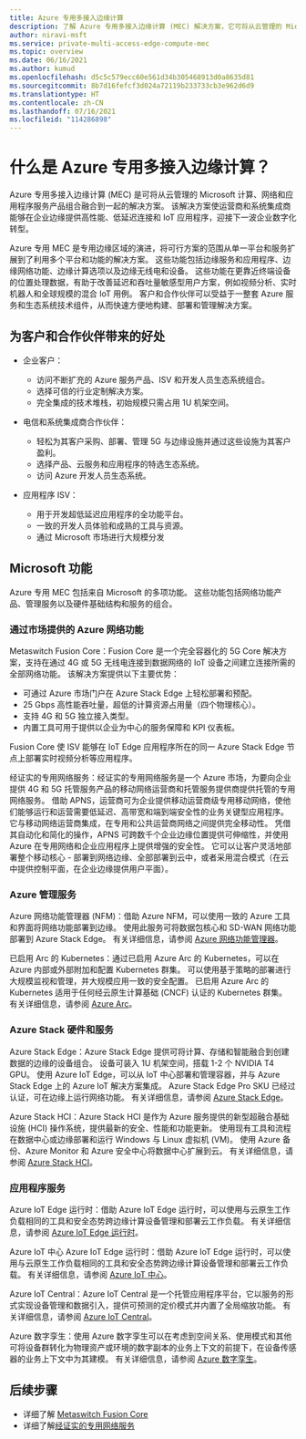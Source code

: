 ```yaml
---
title: Azure 专用多接入边缘计算
description: 了解 Azure 专用多接入边缘计算 (MEC) 解决方案，它可将从云管理的 Microsoft 计算、网络和应用程序服务产品组合融合到一起。
author: niravi-msft
ms.service: private-multi-access-edge-compute-mec
ms.topic: overview
ms.date: 06/16/2021
ms.author: kumud
ms.openlocfilehash: d5c5c579ecc60e561d34b305468913d0a8635d81
ms.sourcegitcommit: 8b7d16fefcf3d024a72119b233733cb3e962d6d9
ms.translationtype: HT
ms.contentlocale: zh-CN
ms.lasthandoff: 07/16/2021
ms.locfileid: "114286898"
---
```

# <a name="what-is-azure-private-multi-access-edge-compute"></a>什么是 Azure 专用多接入边缘计算？

Azure 专用多接入边缘计算 (MEC) 是可将从云管理的 Microsoft 计算、网络和应用程序服务产品组合融合到一起的解决方案。 该解决方案使运营商和系统集成商能够在企业边缘提供高性能、低延迟连接和 IoT 应用程序，迎接下一波企业数字化转型。 

Azure 专用 MEC 是专用边缘区域的演进，将可行方案的范围从单一平台和服务扩展到了利用多个平台和功能的解决方案。 这些功能包括边缘服务和应用程序、边缘网络功能、边缘计算选项以及边缘无线电和设备。 这些功能在更靠近终端设备的位置处理数据，有助于改善延迟和吞吐量敏感型用户方案，例如视频分析、实时机器人和全球规模的混合 IoT 用例。 客户和合作伙伴可以受益于一整套 Azure 服务和生态系统技术组件，从而快速方便地构建、部署和管理解决方案。 

## <a name="benefits-to-customers-and-partners"></a>为客户和合作伙伴带来的好处
- 企业客户：
    - 访问不断扩充的 Azure 服务产品、ISV 和开发人员生态系统组合。
    - 选择可信的行业定制解决方案。
    - 完全集成的技术堆栈，初始规模只需占用 1U 机架空间。

- 电信和系统集成商合作伙伴：
    - 轻松为其客户采购、部署、管理 5G 与边缘设施并通过这些设施为其客户盈利。
    - 选择产品、云服务和应用程序的特选生态系统。
    - 访问 Azure 开发人员生态系统。

- 应用程序 ISV：
    - 用于开发超低延迟应用程序的全功能平台。 
    - 一致的开发人员体验和成熟的工具与资源。
    - 通过 Microsoft 市场进行大规模分发

## <a name="microsoft-capabilities"></a>Microsoft 功能
Azure 专用 MEC 包括来自 Microsoft 的多项功能。 这些功能包括网络功能产品、管理服务以及硬件基础结构和服务的组合。 

### <a name="azure-network-functions-offered-via-marketplace"></a>通过市场提供的 Azure 网络功能

Metaswitch Fusion Core：Fusion Core 是一个完全容器化的 5G Core 解决方案，支持在通过 4G 或 5G 无线电连接到数据网络的 IoT 设备之间建立连接所需的全部网络功能。 该解决方案提供以下主要优势：
 - 可通过 Azure 市场门户在 Azure Stack Edge 上轻松部署和预配。
 - 25 Gbps 高性能吞吐量，超低的计算资源占用量（四个物理核心）。
 - 支持 4G 和 5G 独立接入类型。
 - 内置工具可用于提供以企业为中心的服务保障和 KPI 仪表板。 
 
Fusion Core 使 ISV 能够在 IoT Edge 应用程序所在的同一 Azure Stack Edge 节点上部署实时视频分析等应用程序。 

经证实的专用网络服务：经证实的专用网络服务是一个 Azure 市场，为要向企业提供 4G 和 5G 托管服务产品的移动网络运营商和托管服务提供商提供托管的专用网络服务。 借助 APNS，运营商可为企业提供移动运营商级专用移动网络，使他们能够运行和运营需要低延迟、高带宽和端到端安全性的业务关键型应用程序。 它与移动网络运营商集成，在专用和公共运营商网络之间提供完全移动性。 凭借其自动化和简化的操作，APNS 可跨数千个企业边缘位置提供可伸缩性，并使用 Azure 在专用网络和企业应用程序上提供增强的安全性。 它可以让客户灵活地部署整个移动核心 - 部署到网络边缘、全部部署到云中，或者采用混合模式（在云中提供控制平面，在企业边缘提供用户平面）。 

### <a name="azure-management-services"></a>Azure 管理服务

Azure 网络功能管理器 (NFM)：借助 Azure NFM，可以使用一致的 Azure 工具和界面将网络功能部署到边缘。 使用此服务可将数据包核心和 SD-WAN 网络功能部署到 Azure Stack Edge。 有关详细信息，请参阅 [Azure 网络功能管理器](../network-function-manager/overview.md)。

已启用 Arc 的 Kubernetes：通过已启用 Azure Arc 的 Kubernetes，可以在 Azure 内部或外部附加和配置 Kubernetes 群集。 可以使用基于策略的部署进行大规模监视和管理，并大规模应用一致的安全配置。 已启用 Azure Arc 的 Kubernetes 适用于任何经云原生计算基础 (CNCF) 认证的 Kubernetes 群集。 有关详细信息，请参阅 [Azure Arc](https://azure.microsoft.com/services/azure-arc/)。

### <a name="azure-stack-hardware-and-services"></a>Azure Stack 硬件和服务
Azure Stack Edge：Azure Stack Edge 提供可将计算、存储和智能融合到创建数据的边缘的设备组合。 设备可装入 1U 机架空间，搭载 1-2 个 NVIDIA T4 GPU。 使用 Azure IoT Edge，可以从 IoT 中心部署和管理容器，并与 Azure Stack Edge 上的 Azure IoT 解决方案集成。 Azure Stack Edge Pro SKU 已经过认证，可在边缘上运行网络功能。 有关详细信息，请参阅 [Azure Stack Edge](https://azure.microsoft.com/products/azure-stack/edge/)。

Azure Stack HCI：Azure Stack HCI 是作为 Azure 服务提供的新型超融合基础设施 (HCI) 操作系统，提供最新的安全、性能和功能更新。 使用现有工具和流程在数据中心或边缘部署和运行 Windows 与 Linux 虚拟机 (VM)。 使用 Azure 备份、Azure Monitor 和 Azure 安全中心将数据中心扩展到云。 有关详细信息，请参阅 [Azure Stack HCI](https://azure.microsoft.com/products/azure-stack/hci/)。

### <a name="application-services"></a>应用程序服务

Azure IoT Edge 运行时：借助 Azure IoT Edge 运行时，可以使用与云原生工作负载相同的工具和安全态势跨边缘计算设备管理和部署云工作负载。 有关详细信息，请参阅 [Azure IoT Edge 运行时](/windows/ai/windows-ml-container/iot-edge-runtime)。

Azure IoT 中心 Azure IoT Edge 运行时：借助 Azure IoT Edge 运行时，可以使用与云原生工作负载相同的工具和安全态势跨边缘计算设备管理和部署云工作负载。 有关详细信息，请参阅 [Azure IoT 中心](https://azure.microsoft.com/services/iot-hub/)。

Azure IoT Central：Azure IoT Central 是一个托管应用程序平台，它以服务的形式实现设备管理和数据引入，提供可预测的定价模式并内置了全局缩放功能。 有关详细信息，请参阅 [Azure IoT Central](https://azure.microsoft.com/services/iot-central/)。

Azure 数字孪生：使用 Azure 数字孪生可以在考虑到空间关系、使用模式和其他可将设备群转化为物理资产或环境的数字副本的业务上下文的前提下，在设备传感器的业务上下文中为其建模。 有关详细信息，请参阅 [Azure 数字孪生](https://azure.microsoft.com/services/digital-twins/)。

## <a name="next-steps"></a>后续步骤
- 详细了解 [Metaswitch Fusion Core](metaswitch-fusion-core-overview.md)
- 详细了解[经证实的专用网络服务](affirmed-private-network-service-overview.md)